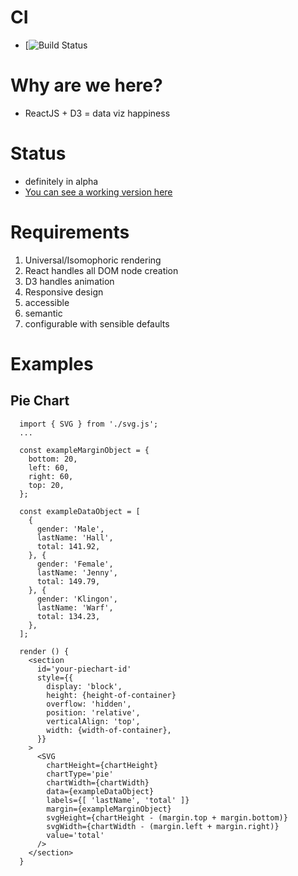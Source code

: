 # CI
  - [![Build Status](https://api.travis-ci.org/noahehall/react-f-your-starterkit.svg?branch=master)

# Why are we here?
  - ReactJS + D3 = data viz happiness

# Status
  - definitely in alpha
  - [You can see a working version here](https://github.com/noahehall/udacity-corporate-dashboard)
  
# Requirements
  1. Universal/Isomophoric rendering
  2. React handles all DOM node creation
  3. D3 handles animation
  4. Responsive design
  5. accessible
  6. semantic
  7. configurable with sensible defaults

# Examples
## Pie Chart
```
  import { SVG } from './svg.js';
  ...

  const exampleMarginObject = {
    bottom: 20,
    left: 60,
    right: 60,
    top: 20,
  };

  const exampleDataObject = [
    {
      gender: 'Male',
      lastName: 'Hall',
      total: 141.92,
    }, {
      gender: 'Female',
      lastName: 'Jenny',
      total: 149.79,
    }, {
      gender: 'Klingon',
      lastName: 'Warf',
      total: 134.23,
    },
  ];

  render () {
    <section
      id='your-piechart-id'
      style={{
        display: 'block',
        height: {height-of-container}
        overflow: 'hidden',
        position: 'relative',
        verticalAlign: 'top',
        width: {width-of-container},
      }}
    >
      <SVG
        chartHeight={chartHeight}
        chartType='pie'
        chartWidth={chartWidth}
        data={exampleDataObject}
        labels={[ 'lastName', 'total' ]}
        margin={exampleMarginObject}
        svgHeight={chartHeight - (margin.top + margin.bottom)}
        svgWidth={chartWidth - (margin.left + margin.right)}
        value='total'
      />
    </section>
  }
```

